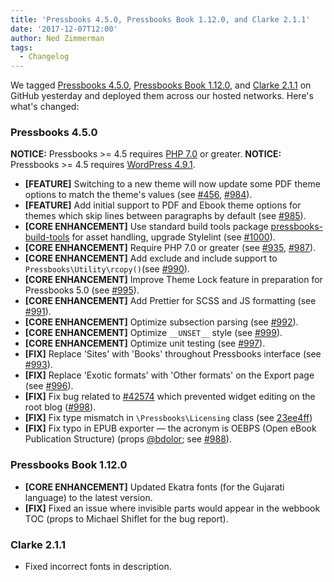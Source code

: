 ```yaml
---
title: 'Pressbooks 4.5.0, Pressbooks Book 1.12.0, and Clarke 2.1.1'
date: '2017-12-07T12:00'
author: Ned Zimmerman
tags:
  - Changelog
---
```


We
tagged [Pressbooks 4.5.0](https://github.com/pressbooks/pressbooks/releases/tag/4.5.0), [Pressbooks Book 1.12.0](https://github.com/pressbooks/pressbooks-book/releases/tag/1.12.0),
and [Clarke 2.1.1](https://github.com/pressbooks/pressbooks-clarke/releases/tag/2.1.1) on
GitHub yesterday and deployed them across our hosted networks. Here's what's changed:

### Pressbooks 4.5.0

**NOTICE:** Pressbooks >= 4.5 requires
[PHP 7.0](https://secure.php.net/supported-versions.php) or greater. **NOTICE:**
Pressbooks >= 4.5 requires
[WordPress 4.9.1](https://wordpress.org/news/2017/11/wordpress-4-9-1-security-and-maintenance-release/).

- **[FEATURE]** Switching to a new theme will now update some PDF theme options to match
  the theme's values (see [#456](https://github.com/pressbooks/pressbooks/issues/456),
  [#984](https://github.com/pressbooks/pressbooks/pull/984)).
- **[FEATURE]** Add initial support to PDF and Ebook theme options for themes which skip
  lines between paragraphs by default (see
  [#985](https://github.com/pressbooks/pressbooks/pull/985)).
- **[CORE ENHANCEMENT]** Use standard build tools package
  [pressbooks-build-tools](https://www.npmjs.com/package/pressbooks-build-tools) for asset
  handling, upgrade Stylelint (see
  [#1000](https://github.com/pressbooks/pressbooks/pull/1000)).
- **[CORE ENHANCEMENT]** Require PHP 7.0 or greater (see
  [#935](https://github.com/pressbooks/pressbooks/issues/935),
  [#987](https://github.com/pressbooks/pressbooks/pull/987)).
- **[CORE ENHANCEMENT]** Add exclude and include support to
  `Pressbooks\Utility\rcopy()`(see
  [#990](https://github.com/pressbooks/pressbooks/pull/990)).
- **[CORE ENHANCEMENT]** Improve Theme Lock feature in preparation for Pressbooks 5.0 (see
  [#995](https://github.com/pressbooks/pressbooks/pull/995)).
- **[CORE ENHANCEMENT]** Add Prettier for SCSS and JS formatting (see
  [#991](https://github.com/pressbooks/pressbooks/pull/991)).
- **[CORE ENHANCEMENT]** Optimize subsection parsing (see
  [#992](https://github.com/pressbooks/pressbooks/pull/992)).
- **[CORE ENHANCEMENT]** Optimize `__UNSET__` style (see
  [#999](https://github.com/pressbooks/pressbooks/pull/999)).
- **[CORE ENHANCEMENT]** Optimize unit testing (see
  [#997](https://github.com/pressbooks/pressbooks/pull/997)).
- **[FIX]** Replace 'Sites' with 'Books' throughout Pressbooks interface (see
  [#993](https://github.com/pressbooks/pressbooks/pull/993)).
- **[FIX]** Replace 'Exotic formats' with 'Other formats' on the Export page (see
  [#996](https://github.com/pressbooks/pressbooks/pull/996)).
- **[FIX]** Fix bug related to [#42574](https://core.trac.wordpress.org/ticket/42574)
  which prevented widget editing on the root blog
  ([#998](https://github.com/pressbooks/pressbooks/pull/998)).
- **[FIX]** Fix type mismatch in `\Pressbooks\Licensing` class (see
  [23ee4ff](https://github.com/pressbooks/pressbooks/commit/23ee4ffee60b585d1390690af627c455bf969883))
- **[FIX]** Fix typo in EPUB exporter — the acronym is OEBPS (Open eBook Publication
  Structure) (props [@bdolor](https://github.com/bdolor); see
  [#988](https://github.com/pressbooks/pressbooks/pull/988)).

### Pressbooks Book 1.12.0

- **[CORE ENHANCEMENT]** Updated Ekatra fonts (for the Gujarati language) to the latest
  version.
- **[FIX]** Fixed an issue where invisible parts would appear in the webbook TOC (props to
  Michael Shiflet for the bug report).

### Clarke 2.1.1

- Fixed incorrect fonts in description.
